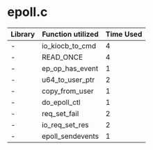 # epoll.c

| Library | Function utilized | Time Used |
| - | - | - |
| - | io_kiocb_to_cmd | 4 |
| - | READ_ONCE | 4 |
| - | ep_op_has_event | 1 |
| - | u64_to_user_ptr | 2 |
| - | copy_from_user | 1 |
| - | do_epoll_ctl | 1 |
| - | req_set_fail | 2 |
| - | io_req_set_res | 2 |
| - | epoll_sendevents | 1 |
